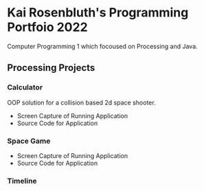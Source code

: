 # Kai Rosenbluth's Programming Portfoio 2022 
Computer Programming 1 which focoused on Processing and Java. 

## Processing Projects 


### Calculator 
OOP solution for a collision based 2d space shooter. 
* Screen Capture of Running Application 
* Source Code for Application 

### Space Game 

* Screen Capture of Running Application 
* Source Code for Application 

### Timeline 
